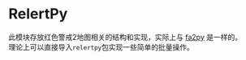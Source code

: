 # RelertPy
此模块存放红色警戒2地图相关的结构和实现，实际上与 [fa2py](https://github.com/Chloride1/fa2py) 是一样的。  
理论上可以直接导入`relertpy`包实现一些简单的批量操作。
